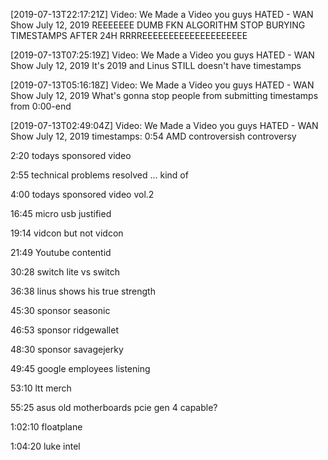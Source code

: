 [2019-07-13T22:17:21Z] Video: We Made a Video you guys HATED - WAN Show July 12, 2019 
REEEEEEE DUMB FKN ALGORITHM STOP BURYING TIMESTAMPS AFTER 24H RRRREEEEEEEEEEEEEEEEEEEE

[2019-07-13T07:25:19Z] Video: We Made a Video you guys HATED - WAN Show July 12, 2019 
It's 2019 and Linus STILL doesn't have timestamps

[2019-07-13T05:16:18Z] Video: We Made a Video you guys HATED - WAN Show July 12, 2019 
What's gonna stop people from submitting timestamps from 0:00-end

[2019-07-13T02:49:04Z] Video: We Made a Video you guys HATED - WAN Show July 12, 2019 
timestamps:
0:54 AMD controversish controversy
2:20 todays sponsored video
2:55 technical problems resolved ... kind of
4:00 todays sponsored video vol.2
16:45 micro usb justified
19:14 vidcon but not vidcon
21:49 Youtube contentid 
30:28 switch lite vs switch
36:38 linus shows his true strength
45:30 sponsor seasonic
46:53 sponsor ridgewallet
48:30 sponsor savagejerky
49:45 google employees listening
53:10 ltt merch
55:25 asus old motherboards pcie gen 4 capable? 
1:02:10 floatplane
1:04:20 luke intel

